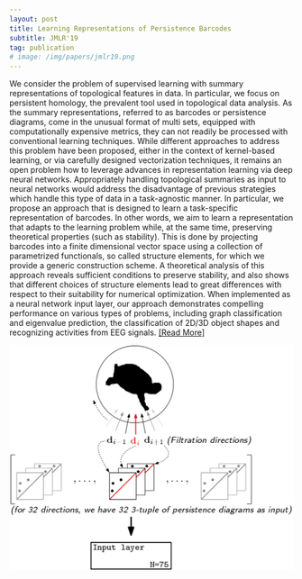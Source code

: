 ```yaml
---
layout: post
title: Learning Representations of Persistence Barcodes
subtitle: JMLR'19
tag: publication
# image: /img/papers/jmlr19.png
---
```

We consider the problem of supervised learning with summary representations of topological features in data. In particular, we focus on persistent homology, the prevalent tool used in topological data analysis. As the summary representations, referred to as barcodes or persistence diagrams, come in the unusual format of multi sets, equipped with computationally expensive metrics, they can not readily be processed with conventional learning techniques. While different approaches to address this problem have been proposed, either in the context of kernel-based learning, or via carefully designed vectorization techniques, it remains an open problem how to leverage advances in representation learning via deep neural networks. Appropriately handling topological summaries as input to neural networks would address the disadvantage of previous strategies which handle this type of data in a task-agnostic manner. In particular, we propose an approach that is designed to learn a task-specific representation of barcodes. In other words, we aim to learn a representation that adapts to the learning problem while, at the same time, preserving theoretical properties (such as stability). This is done by projecting barcodes into a finite dimensional vector space using a collection of parametrized functionals, so called structure elements, for which we provide a generic construction scheme. A theoretical analysis of this approach reveals sufficient conditions to preserve stability, and also shows that different choices of structure elements lead to great differences with respect to their suitability for numerical optimization. When implemented as a neural network input layer, our approach demonstrates compelling performance on various types of problems, including graph classification and eigenvalue prediction, the classification of 2D/3D object shapes and recognizing activities from EEG signals.
<a href="http://www.jmlr.org/beta/papers/v20/18-358.html" class="post-preview post-read-more">[Read&nbsp;More]</a>

![](/img/papers/jmlr19.png)